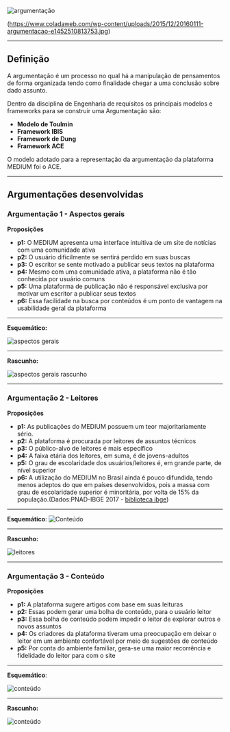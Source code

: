 ![argumentação](https://github.com/williamelias/Req-01-2019-medium/blob/pre-rastreabilidade/images/argumentacao.jpg)

(https://www.coladaweb.com/wp-content/uploads/2015/12/20160111-argumentacao-e1452510813753.jpg)
***

## Definição
A argumentação é um processo no qual há a manipulação de pensamentos de forma organizada tendo como finalidade chegar a uma conclusão sobre dado assunto.

Dentro da disciplina de Engenharia de requisitos os principais modelos e frameworks para se construir uma Argumentação são:

* **Modelo de Toulmin**
* **Framework IBIS**
* **Framework de Dung**
* **Framework ACE**

O modelo adotado para a representação da argumentação da plataforma MEDIUM foi o ACE.

***

## Argumentações desenvolvidas

### Argumentação 1 - Aspectos gerais

**Proposições**

* **p1:** O MEDIUM apresenta uma interface intuitiva de um site de notícias com uma comunidade ativa
* **p2:** O usuário dificilmente se sentirá perdido em suas buscas
* **p3:** O escritor se sente motivado a publicar seus textos na plataforma
* **p4:** Mesmo com uma comunidade ativa, a plataforma não é tão conhecida por usuário comuns
* **p5:** Uma plataforma de publicação não é responsável exclusiva por motivar um escritor a publicar seus textos
* **p6:** Essa facilidade na busca por conteúdos é um ponto de vantagem na usabilidade geral da plataforma


***

**Esquemático:**

![aspectos gerais](https://github.com/williamelias/Req-01-2019-medium/blob/pre-rastreabilidade/argumentations/Argumentacao_2(v2).jpg)

***

**Rascunho:**

![aspectos gerais rascunho](https://github.com/williamelias/Req-01-2019-medium/blob/pre-rastreabilidade/argumentations/rascunho1.jpg) 

***

### Argumentação 2 - Leitores
**Proposições**

* **p1:** As publicações do MEDIUM possuem um teor majoritariamente sério.
* **p2:** A plataforma é procurada por leitores de assuntos técnicos
* **p3:** O público-alvo de leitores é mais específico
* **p4:** A faixa etária dos leitores, em suma, é de jovens-adultos
* **p5:** O grau de escolaridade dos usuários/leitores é, em grande parte, de nível superior
* **p6:** A utilização do MEDIUM no Brasil ainda é pouco difundida, tendo menos adeptos do que em países desenvolvidos, pois a massa com grau de escolaridade superior é minoritária, por volta de 15% da população.(Dados:PNAD-IBGE 2017 - [biblioteca ibge](https://biblioteca.ibge.gov.br/visualizacao/livros/liv101576_informativo.pdf))

***

**Esquemático**:
![Conteúdo](https://github.com/williamelias/Req-01-2019-medium/blob/pre-rastreabilidade/argumentations/Argumentacao_1(v2).jpg)

***

**Rascunho:**

![leitores](https://github.com/williamelias/Req-01-2019-medium/blob/pre-rastreabilidade/argumentations/rascunho3.jpg) 

***

### Argumentação 3 - Conteúdo
**Proposições**

* **p1:** A plataforma sugere artigos com base em suas leituras
* **p2:** Essas podem gerar uma bolha de conteúdo, para o usuário leitor
* **p3:** Essa bolha de conteúdo podem impedir o leitor de explorar outros e novos assuntos
* **p4:** Os criadores da plataforma tiveram uma preocupação em deixar o leitor em um ambiente confortável por meio de sugestões de conteúdo
* **p5:** Por conta do ambiente familiar, gera-se uma maior recorrência e fidelidade do leitor para com o site

***

**Esquemático**:

![conteúdo](https://github.com/williamelias/Req-01-2019-medium/blob/pre-rastreabilidade/argumentations/Argumentacao_3(v2).jpg)

***

**Rascunho:**

![conteúdo](https://github.com/williamelias/Req-01-2019-medium/blob/pre-rastreabilidade/argumentations/rascunho2.jpg) 
